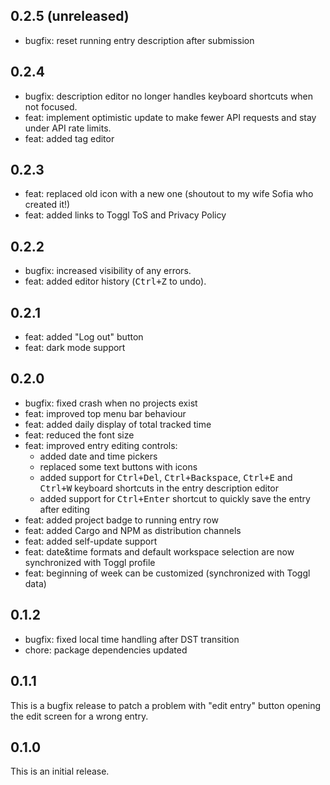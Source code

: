 ## 0.2.5 (unreleased)

* bugfix: reset running entry description after submission

## 0.2.4

* bugfix: description editor no longer handles keyboard shortcuts when not focused.
* feat: implement optimistic update to make fewer API requests and stay under API
  rate limits.
* feat: added tag editor

## 0.2.3

* feat: replaced old icon with a new one (shoutout to my wife Sofia who created
  it!)
* feat: added links to Toggl ToS and Privacy Policy

## 0.2.2

* bugfix: increased visibility of any errors.
* feat: added editor history (<kbd>Ctrl+Z</kbd> to undo).

## 0.2.1

* feat: added "Log out" button
* feat: dark mode support

## 0.2.0

* bugfix: fixed crash when no projects exist
* feat: improved top menu bar behaviour
* feat: added daily display of total tracked time
* feat: reduced the font size
* feat: improved entry editing controls:
	- added date and time pickers
	- replaced some text buttons with icons
	- added support for <kbd>Ctrl+Del</kbd>, <kbd>Ctrl+Backspace</kbd>,
	  <kbd>Ctrl+E</kbd> and <kbd>Ctrl+W</kbd> keyboard shortcuts in the entry
	  description editor
	- added support for <kbd>Ctrl+Enter</kbd> shortcut to quickly save the
	  entry after editing
* feat: added project badge to running entry row
* feat: added Cargo and NPM as distribution channels
* feat: added self-update support
* feat: date&time formats and default workspace selection are now synchronized
  with Toggl profile
* feat: beginning of week can be customized (synchronized with Toggl data)

## 0.1.2

* bugfix: fixed local time handling after DST transition
* chore: package dependencies updated

## 0.1.1

This is a bugfix release to patch a problem with "edit entry" button opening
the edit screen for a wrong entry.

## 0.1.0

This is an initial release.
